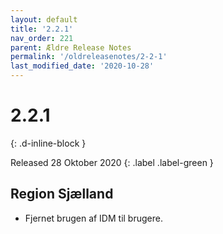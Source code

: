 ```yaml
---
layout: default
title: '2.2.1'
nav_order: 221
parent: Ældre Release Notes
permalink: '/oldreleasenotes/2-2-1'
last_modified_date: '2020-10-28'
---
```


# 2.2.1
{: .d-inline-block }

Released 28 Oktober 2020
{: .label .label-green }

## Region Sjælland

- Fjernet brugen af IDM til brugere.
